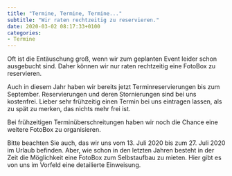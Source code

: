 ```yaml
---
title: "Termine, Termine, Termine..."
subtitle: "Wir raten rechtzeitig zu reservieren."
date: 2020-03-02 08:17:33+0100
categories:
- Termine
---
```

Oft ist die Entäuschung groß, wenn wir zum geplanten Event leider schon ausgebucht sind. Daher können wir nur raten rechtzeitig eine FotoBox zu reservieren.

Auch in diesem Jahr haben wir bereits jetzt Terminreservierungen bis zum September. Reservierungen und deren Stornierungen sind bei uns kostenfrei. Lieber sehr frühzeitig einen Termin bei uns eintragen lassen, als zu spät zu merken, das nichts mehr frei ist.

Bei frühzeitigen Terminüberschreitungen haben wir noch die Chance eine weitere FotoBox zu organisieren.

Bitte beachten Sie auch, das wir uns vom 13. Juli 2020 bis zum 27. Juli 2020 im Urlaub befinden. Aber, wie schon in den letzten Jahren besteht in der Zeit die Möglichkeit eine FotoBox zum Selbstaufbau zu mieten. Hier gibt es von uns im Vorfeld eine detailierte Einweisung.